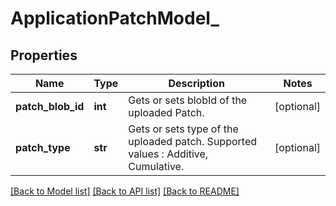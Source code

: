 # ApplicationPatchModel_

## Properties
Name | Type | Description | Notes
------------ | ------------- | ------------- | -------------
**patch_blob_id** | **int** | Gets or sets blobId of the uploaded Patch. | [optional] 
**patch_type** | **str** | Gets or sets type of the uploaded patch. Supported values : Additive, Cumulative. | [optional] 

[[Back to Model list]](../README.md#documentation-for-models) [[Back to API list]](../README.md#documentation-for-api-endpoints) [[Back to README]](../README.md)



